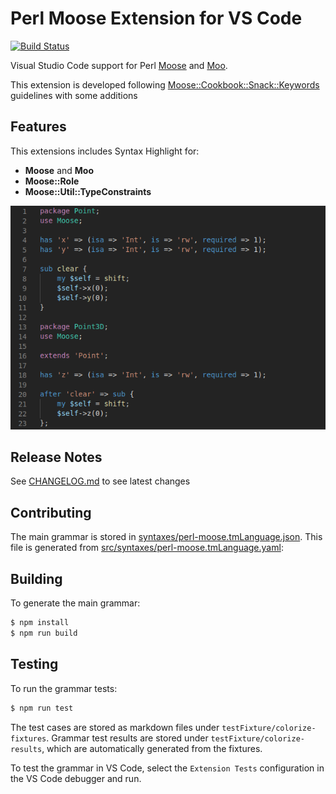 # Perl Moose Extension for VS Code

[![Build Status](https://travis-ci.org/torrentalle/vscode-perl-moose.svg?branch=master)](https://travis-ci.org/torrentalle/vscode-perl-moose.svg?branch=master)

Visual Studio Code support for Perl [Moose](https://metacpan.org/pod/Moose) and [Moo](https://metacpan.org/pod/Moo).

This extension is developed following [Moose::Cookbook::Snack::Keywords](https://metacpan.org/pod/distribution/Moose/lib/Moose/Cookbook/Snack/Keywords.pod)
guidelines with some additions

## Features

This extensions includes Syntax Highlight for:

* **Moose** and **Moo**
* **Moose::Role**
* **Moose::Util::TypeConstraints**

![Syntax Highlight](images/grammar.png)

## Release Notes

See [CHANGELOG.md](CHANGELOG.md) to see latest changes

## Contributing

The main grammar is stored in [syntaxes/perl-moose.tmLanguage.json](syntaxes/perl-moose.tmLanguage.json).
This file is generated from [src/syntaxes/perl-moose.tmLanguage.yaml](src/syntaxes/perl-moose.tmLanguage.yaml):

## Building

To generate the main grammar:

```bash
$ npm install
$ npm run build
```

## Testing

To run the grammar tests:

```bash
$ npm run test
```
The test cases are stored as markdown files under `testFixture/colorize-fixtures`. Grammar test results are stored under `testFixture/colorize-results`, which are automatically generated from the fixtures.

To test the grammar in VS Code, select the `Extension Tests` configuration in the VS Code debugger and run.
